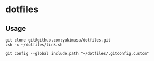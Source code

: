 # dotfiles

## Usage

```
git clone git@github.com:yukimasa/dotfiles.git
zsh -x ~/dotfiles/link.sh

git config --global include.path "~/dotfiles/.gitconfig.custom"
```

